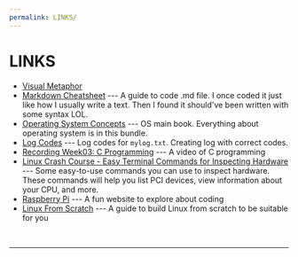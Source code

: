 ```yaml
---
permalink: LINKS/
---
```


# LINKS

* [Visual Metaphor](https://youtu.be/sEIHUq_8HK0?si=pbPQEx0oZ88cw4-L)
* [Markdown Cheatsheet](https://github.com/adam-p/markdown-here/wiki/Markdown-Cheatsheet) ---
A guide to code .md file.
I once coded it just like how I usually write a text. Then I found it should've been written with some syntax LOL.
* [Operating System Concepts](https://www.os-book.com/OS10/) ---
OS main book.
Everything about operating system is in this bundle.
* [Log Codes](https://osp4diss.vlsm.org/ETC/logCodes.txt) ---
Log codes for `mylog.txt`.
Creating log with correct codes.
* [Recording Week03: C Programming](https://www.youtube.com/watch?v=F_o4mjBVbio) ---
A video of C programming
* [Linux Crash Course - Easy Terminal Commands for Inspecting Hardware](https://youtu.be/oGyJr-iUwt8?si=59V2boc0XfmlFekg) --- Some easy-to-use commands you can use to inspect hardware. These commands will help you list PCI devices, view information about your CPU, and more.
* [Raspberry Pi](https://www.raspberrypi.org/) --- A fun website to explore about coding
* [Linux From Scratch](https://www.linuxfromscratch.org/lfs/view/12.0/) --- A guide to build Linux from scratch to be suitable for you

<br>
<hr>
